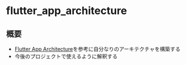 # flutter_app_architecture

## 概要

- [Flutter App Architecture](https://codewithandrea.com/articles/flutter-app-architecture-riverpod-introduction/)を参考に自分なりのアーキテクチャを構築する
- 今後のプロジェクトで使えるように解釈する
